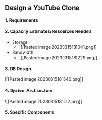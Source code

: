 ## Design a YouTube Clone

#### 1. Requirements

#### 2. Capacity Estimates/ Resources Needed

- Storage
  - ![[Pasted image 20230315181041.png]]
- Bandwidth
  - ![[Pasted image 20230315181229.png]]

#### 3. DB Design

![[Pasted image 20230315181340.png]]

#### 4. System Architecture

![[Pasted image 20230315181512.png]]

#### 5. Specific Components